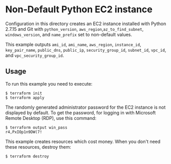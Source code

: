 # Non-Default Python EC2 instance

Configuration in this directory creates an EC2 instance installed with Python 2.7.15 and Git with `python_version`, `aws_region`,`az_to_find_subnet`, `windows_version`, and `name_prefix` set to non-default values.

This example outputs `ami_id`, `ami_name`, `aws_region`, `instance_id`, `key_pair_name`, `public_dns`, `public_ip`, `security_group_id`, `subnet_id`, `vpc_id`, and `vpc_security_group_id`.


## Usage

To run this example you need to execute:

```console
$ terraform init
$ terraform apply
```

The randomly generated administrator password for the EC2 instance is not displayed by default. To get the password, for logging in with Microsoft Remote Desktop (RDP), use this command:

```console
$ terraform output win_pass
r4,PxIOp1n9DW(7!
```

This example creates resources which cost money. When you don't need these resources, destroy them:

```console
$ terraform destroy
```
